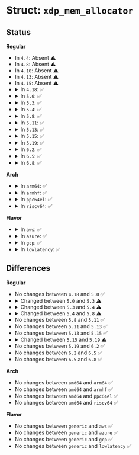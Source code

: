 # Struct: <code>xdp_mem_allocator</code>

## Status
<b>Regular</b>
<ul>
<li>
In <code>4.4</code>: Absent ⚠️
</li>
<li>
In <code>4.8</code>: Absent ⚠️
</li>
<li>
In <code>4.10</code>: Absent ⚠️
</li>
<li>
In <code>4.13</code>: Absent ⚠️
</li>
<li>
In <code>4.15</code>: Absent ⚠️
</li>
<li>
<details>
<summary>In <code>4.18</code>: ✅</summary>

```c
struct xdp_mem_allocator {
    struct xdp_mem_info mem;
    void *allocator;
    struct page_pool *page_pool;
    struct zero_copy_allocator *zc_alloc;
    struct rhash_head node;
    struct callback_head rcu;
};
```
</details>
</li>
<li>
<details>
<summary>In <code>5.0</code>: ✅</summary>

```c
struct xdp_mem_allocator {
    struct xdp_mem_info mem;
    void *allocator;
    struct page_pool *page_pool;
    struct zero_copy_allocator *zc_alloc;
    struct rhash_head node;
    struct callback_head rcu;
};
```
</details>
</li>
<li>
<details>
<summary>In <code>5.3</code>: ✅</summary>

```c
struct xdp_mem_allocator {
    struct xdp_mem_info mem;
    void *allocator;
    struct page_pool *page_pool;
    struct zero_copy_allocator *zc_alloc;
    int disconnect_cnt;
    long unsigned int defer_start;
    struct rhash_head node;
    struct callback_head rcu;
    struct delayed_work defer_wq;
    long unsigned int defer_warn;
};
```
</details>
</li>
<li>
<details>
<summary>In <code>5.4</code>: ✅</summary>

```c
struct xdp_mem_allocator {
    struct xdp_mem_info mem;
    void *allocator;
    struct page_pool *page_pool;
    struct zero_copy_allocator *zc_alloc;
    struct rhash_head node;
    struct callback_head rcu;
};
```
</details>
</li>
<li>
<details>
<summary>In <code>5.8</code>: ✅</summary>

```c
struct xdp_mem_allocator {
    struct xdp_mem_info mem;
    void *allocator;
    struct page_pool *page_pool;
    struct zero_copy_allocator *zc_alloc;
    struct rhash_head node;
    struct callback_head rcu;
};
```
</details>
</li>
<li>
<details>
<summary>In <code>5.11</code>: ✅</summary>

```c
struct xdp_mem_allocator {
    struct xdp_mem_info mem;
    void *allocator;
    struct page_pool *page_pool;
    struct zero_copy_allocator *zc_alloc;
    struct rhash_head node;
    struct callback_head rcu;
};
```
</details>
</li>
<li>
<details>
<summary>In <code>5.13</code>: ✅</summary>

```c
struct xdp_mem_allocator {
    struct xdp_mem_info mem;
    void *allocator;
    struct page_pool *page_pool;
    struct zero_copy_allocator *zc_alloc;
    struct rhash_head node;
    struct callback_head rcu;
};
```
</details>
</li>
<li>
<details>
<summary>In <code>5.15</code>: ✅</summary>

```c
struct xdp_mem_allocator {
    struct xdp_mem_info mem;
    void *allocator;
    struct page_pool *page_pool;
    struct zero_copy_allocator *zc_alloc;
    struct rhash_head node;
    struct callback_head rcu;
};
```
</details>
</li>
<li>
<details>
<summary>In <code>5.19</code>: ✅</summary>

```c
struct xdp_mem_allocator {
    struct xdp_mem_info mem;
    void *allocator;
    struct page_pool *page_pool;
    struct rhash_head node;
    struct callback_head rcu;
};
```
</details>
</li>
<li>
<details>
<summary>In <code>6.2</code>: ✅</summary>

```c
struct xdp_mem_allocator {
    struct xdp_mem_info mem;
    void *allocator;
    struct page_pool *page_pool;
    struct rhash_head node;
    struct callback_head rcu;
};
```
</details>
</li>
<li>
<details>
<summary>In <code>6.5</code>: ✅</summary>

```c
struct xdp_mem_allocator {
    struct xdp_mem_info mem;
    void *allocator;
    struct page_pool *page_pool;
    struct rhash_head node;
    struct callback_head rcu;
};
```
</details>
</li>
<li>
<details>
<summary>In <code>6.8</code>: ✅</summary>

```c
struct xdp_mem_allocator {
    struct xdp_mem_info mem;
    void *allocator;
    struct page_pool *page_pool;
    struct rhash_head node;
    struct callback_head rcu;
};
```
</details>
</li>
</ul>
<b>Arch</b>
<ul>
<li>
<details>
<summary>In <code>arm64</code>: ✅</summary>

```c
struct xdp_mem_allocator {
    struct xdp_mem_info mem;
    void *allocator;
    struct page_pool *page_pool;
    struct zero_copy_allocator *zc_alloc;
    struct rhash_head node;
    struct callback_head rcu;
};
```
</details>
</li>
<li>
<details>
<summary>In <code>armhf</code>: ✅</summary>

```c
struct xdp_mem_allocator {
    struct xdp_mem_info mem;
    void *allocator;
    struct page_pool *page_pool;
    struct zero_copy_allocator *zc_alloc;
    struct rhash_head node;
    struct callback_head rcu;
};
```
</details>
</li>
<li>
<details>
<summary>In <code>ppc64el</code>: ✅</summary>

```c
struct xdp_mem_allocator {
    struct xdp_mem_info mem;
    void *allocator;
    struct page_pool *page_pool;
    struct zero_copy_allocator *zc_alloc;
    struct rhash_head node;
    struct callback_head rcu;
};
```
</details>
</li>
<li>
<details>
<summary>In <code>riscv64</code>: ✅</summary>

```c
struct xdp_mem_allocator {
    struct xdp_mem_info mem;
    void *allocator;
    struct page_pool *page_pool;
    struct zero_copy_allocator *zc_alloc;
    struct rhash_head node;
    struct callback_head rcu;
};
```
</details>
</li>
</ul>
<b>Flavor</b>
<ul>
<li>
<details>
<summary>In <code>aws</code>: ✅</summary>

```c
struct xdp_mem_allocator {
    struct xdp_mem_info mem;
    void *allocator;
    struct page_pool *page_pool;
    struct zero_copy_allocator *zc_alloc;
    struct rhash_head node;
    struct callback_head rcu;
};
```
</details>
</li>
<li>
<details>
<summary>In <code>azure</code>: ✅</summary>

```c
struct xdp_mem_allocator {
    struct xdp_mem_info mem;
    void *allocator;
    struct page_pool *page_pool;
    struct zero_copy_allocator *zc_alloc;
    struct rhash_head node;
    struct callback_head rcu;
};
```
</details>
</li>
<li>
<details>
<summary>In <code>gcp</code>: ✅</summary>

```c
struct xdp_mem_allocator {
    struct xdp_mem_info mem;
    void *allocator;
    struct page_pool *page_pool;
    struct zero_copy_allocator *zc_alloc;
    struct rhash_head node;
    struct callback_head rcu;
};
```
</details>
</li>
<li>
<details>
<summary>In <code>lowlatency</code>: ✅</summary>

```c
struct xdp_mem_allocator {
    struct xdp_mem_info mem;
    void *allocator;
    struct page_pool *page_pool;
    struct zero_copy_allocator *zc_alloc;
    struct rhash_head node;
    struct callback_head rcu;
};
```
</details>
</li>
</ul>

## Differences
<b>Regular</b>
<ul>
<li>
No changes between <code>4.18</code> and <code>5.0</code> ✅
</li>
<li>
<details>
<summary>Changed between <code>5.0</code> and <code>5.3</code> ⚠️</summary>
<ul>
<li>
<b>Field added. </b>
<code>int disconnect_cnt</code>
</li>
<li>
<b>Field added. </b>
<code>long unsigned int defer_start</code>
</li>
<li>
<b>Field added. </b>
<code>struct delayed_work defer_wq</code>
</li>
<li>
<b>Field added. </b>
<code>long unsigned int defer_warn</code>
</li>
</ul>
</details>
</li>
<li>
<details>
<summary>Changed between <code>5.3</code> and <code>5.4</code> ⚠️</summary>
<ul>
<li>
<b>Field removed. </b>
<code>int disconnect_cnt</code>
</li>
<li>
<b>Field removed. </b>
<code>long unsigned int defer_start</code>
</li>
<li>
<b>Field removed. </b>
<code>struct delayed_work defer_wq</code>
</li>
<li>
<b>Field removed. </b>
<code>long unsigned int defer_warn</code>
</li>
</ul>
</details>
</li>
<li>
<details>
<summary>Changed between <code>5.4</code> and <code>5.8</code> ⚠️</summary>
<ul>
<li>
<b>Field type changed. </b>
<code>struct zero_copy_allocator *zc_alloc</code> ➡️ <code>struct zero_copy_allocator *zc_alloc</code>
</li>
</ul>
</details>
</li>
<li>
No changes between <code>5.8</code> and <code>5.11</code> ✅
</li>
<li>
No changes between <code>5.11</code> and <code>5.13</code> ✅
</li>
<li>
No changes between <code>5.13</code> and <code>5.15</code> ✅
</li>
<li>
<details>
<summary>Changed between <code>5.15</code> and <code>5.19</code> ⚠️</summary>
<ul>
<li>
<b>Field removed. </b>
<code>struct zero_copy_allocator *zc_alloc</code>
</li>
</ul>
</details>
</li>
<li>
No changes between <code>5.19</code> and <code>6.2</code> ✅
</li>
<li>
No changes between <code>6.2</code> and <code>6.5</code> ✅
</li>
<li>
No changes between <code>6.5</code> and <code>6.8</code> ✅
</li>
</ul>
<b>Arch</b>
<ul>
<li>
No changes between <code>amd64</code> and <code>arm64</code> ✅
</li>
<li>
No changes between <code>amd64</code> and <code>armhf</code> ✅
</li>
<li>
No changes between <code>amd64</code> and <code>ppc64el</code> ✅
</li>
<li>
No changes between <code>amd64</code> and <code>riscv64</code> ✅
</li>
</ul>
<b>Flavor</b>
<ul>
<li>
No changes between <code>generic</code> and <code>aws</code> ✅
</li>
<li>
No changes between <code>generic</code> and <code>azure</code> ✅
</li>
<li>
No changes between <code>generic</code> and <code>gcp</code> ✅
</li>
<li>
No changes between <code>generic</code> and <code>lowlatency</code> ✅
</li>
</ul>
